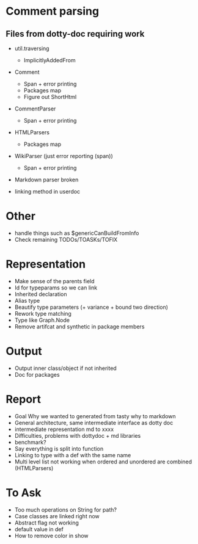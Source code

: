 # Comment parsing
## Files from dotty-doc requiring work
* util.traversing
  * ImplicitlyAddedFrom
* Comment
  * Span + error printing
  * Packages map
  * Figure out ShortHtml
* CommentParser
  * Span + error printing
* HTMLParsers
  * Packages map
* WikiParser (just error reporting (span))
  * Span + error printing

* Markdown parser broken
* linking method in userdoc

# Other
* handle things such as $genericCanBuildFromInfo
* Check remaining TODOs/TOASKs/TOFIX

# Representation
* Make sense of the parents field
* Id for typeparams so we can link
* Inherited declaration
* Alias type
* Beautify type parameters (+ variance + bound two direction)
* Rework type matching
* Type like Graph.Node
* Remove artifcat and synthetic in package members

# Output
* Output inner class/object if not inherited
* Doc for packages

# Report
* Goal Why we wanted to generated from tasty why to markdown
* General architecture, same intermediate interface as dotty doc
* intermediate representation md to xxxx
* Difficulties, problems with dottydoc + md libraries
* benchmark?
* Say everything is split into function
* Linking to type with a def with the same name
* Multi level list not working when ordered and unordered are combined (HTMLParsers)

# To Ask
* Too much operations on String for path?
* Case classes are linked right now
* Abstract flag not working
* default value in def
* How to remove color in show